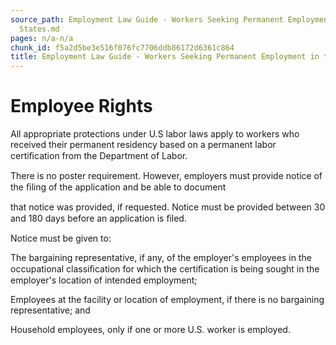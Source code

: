 ```yaml
---
source_path: Employment Law Guide - Workers Seeking Permanent Employment in the United
  States.md
pages: n/a-n/a
chunk_id: f5a2d5be3e516f076fc7706ddb86172d6361c864
title: Employment Law Guide - Workers Seeking Permanent Employment in the United States
---
```

# Employee Rights

All appropriate protections under U.S labor laws apply to workers who received their permanent residency based on a permanent labor certiﬁcation from the Department of Labor.

There is no poster requirement. However, employers must provide notice of the ﬁling of the application and be able to document

that notice was provided, if requested. Notice must be provided between 30 and 180 days before an application is ﬁled.

Notice must be given to:

The bargaining representative, if any, of the employer's employees in the occupational classiﬁcation for which the certiﬁcation is being sought in the employer's location of intended employment;

Employees at the facility or location of employment, if there is no bargaining representative; and

Household employees, only if one or more U.S. worker is employed.
